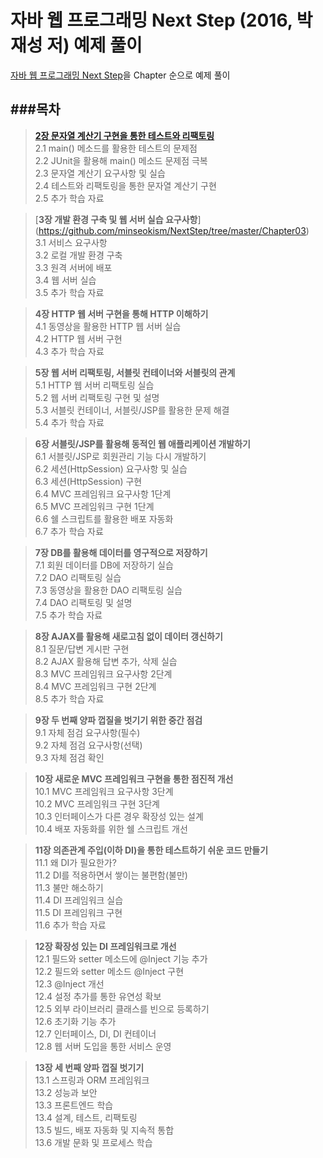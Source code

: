 자바 웹 프로그래밍 Next Step (2016, 박재성 저) 예제 풀이
===============
[자바 웹 프로그래밍 Next Step](http://book.naver.com/bookdb/book_detail.nhn?bid=11037465)을 Chapter 순으로 예제 풀이

###목차
----

>[**2장 문자열 계산기 구현을 통한 테스트와 리팩토링**](https://github.com/minseokism/NextStep/tree/master/Chapter02)   
2.1 main() 메소드를 활용한 테스트의 문제점  
2.2 JUnit을 활용해 main() 메소드 문제점 극복   
2.3 문자열 계산기 요구사항 및 실습   
2.4 테스트와 리팩토링을 통한 문자열 계산기 구현   
2.5 추가 학습 자료   

>[**3장 개발 환경 구축 및 웹 서버 실습 요구사항**]
(https://github.com/minseokism/NextStep/tree/master/Chapter03)   
3.1 서비스 요구사항   
3.2 로컬 개발 환경 구축   
3.3 원격 서버에 배포   
3.4 웹 서버 실습   
3.5 추가 학습 자료   

>**4장 HTTP 웹 서버 구현을 통해 HTTP 이해하기**   
4.1 동영상을 활용한 HTTP 웹 서버 실습   
4.2 HTTP 웹 서버 구현   
4.3 추가 학습 자료   

>**5장 웹 서버 리팩토링, 서블릿 컨테이너와 서블릿의 관계**   
5.1 HTTP 웹 서버 리팩토링 실습   
5.2 웹 서버 리팩토링 구현 및 설명   
5.3 서블릿 컨테이너, 서블릿/JSP를 활용한 문제 해결   
5.4 추가 학습 자료   

>**6장 서블릿/JSP를 활용해 동적인 웹 애플리케이션 개발하기**   
6.1 서블릿/JSP로 회원관리 기능 다시 개발하기     
6.2 세션(HttpSession) 요구사항 및 실습     
6.3 세션(HttpSession) 구현     
6.4 MVC 프레임워크 요구사항 1단계     
6.5 MVC 프레임워크 구현 1단계     
6.6 쉘 스크립트를 활용한 배포 자동화     
6.7 추가 학습 자료     

>**7장 DB를 활용해 데이터를 영구적으로 저장하기**   
7.1 회원 데이터를 DB에 저장하기 실습   
7.2 DAO 리팩토링 실습   
7.3 동영상을 활용한 DAO 리팩토링 실습   
7.4 DAO 리팩토링 및 설명   
7.5 추가 학습 자료   

>**8장 AJAX를 활용해 새로고침 없이 데이터 갱신하기**   
8.1 질문/답변 게시판 구현   
8.2 AJAX 활용해 답변 추가, 삭제 실습   
8.3 MVC 프레임워크 요구사항 2단계   
8.4 MVC 프레임워크 구현 2단계   
8.5 추가 학습 자료   

>**9장 두 번째 양파 껍질을 벗기기 위한 중간 점검**   
9.1 자체 점검 요구사항(필수)   
9.2 자체 점검 요구사항(선택)   
9.3 자체 점검 확인   

>**10장 새로운 MVC 프레임워크 구현을 통한 점진적 개선**   
10.1 MVC 프레임워크 요구사항 3단계   
10.2 MVC 프레임워크 구현 3단계   
10.3 인터페이스가 다른 경우 확장성 있는 설계   
10.4 배포 자동화를 위한 쉘 스크립트 개선   

>**11장 의존관계 주입(이하 DI)을 통한 테스트하기 쉬운 코드 만들기**   
11.1 왜 DI가 필요한가?   
11.2 DI를 적용하면서 쌓이는 불편함(불만)   
11.3 불만 해소하기   
11.4 DI 프레임워크 실습   
11.5 DI 프레임워크 구현   
11.6 추가 학습 자료   

>**12장 확장성 있는 DI 프레임워크로 개선**   
12.1 필드와 setter 메소드에 @Inject 기능 추가   
12.2 필드와 setter 메소드 @Inject 구현   
12.3 @Inject 개선   
12.4 설정 추가를 통한 유연성 확보   
12.5 외부 라이브러리 클래스를 빈으로 등록하기   
12.6 초기화 기능 추가   
12.7 인터페이스, DI, DI 컨테이너   
12.8 웹 서버 도입을 통한 서비스 운영   

>**13장 세 번째 양파 껍질 벗기기**   
13.1 스프링과 ORM 프레임워크   
13.2 성능과 보안   
13.3 프론트엔드 학습   
13.4 설계, 테스트, 리팩토링   
13.5 빌드, 배포 자동화 및 지속적 통합   
13.6 개발 문화 및 프로세스 학습  